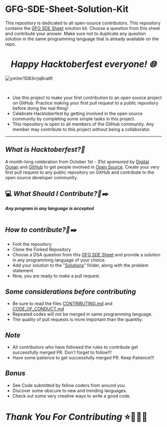 # GFG-SDE-Sheet-Solution-Kit

This repository is dedicated to all open-source contributors.
This repository contains the [GFG SDE Sheet](https://www.geeksforgeeks.org/sde-sheet-a-complete-guide-for-sde-preparation/) solution kit. Choose a question from this sheet and contribute your answer. Make sure not to duplicate any question solution in the same programming language that is already available on the repo.

_<h1 align="center"> Happy Hacktoberfest everyone! 🌐</h1>_
![ymlmr15l83rrjq8natft](https://hacktoberfest.com/_next/static/media/logo-hacktoberfest--horizontal.ebc5fdc8.svg)


</p>
<br>

* Use this project to make your first contribution to an open source project on GitHub. Practice making your first pull request to a public repository before doing the real thing!
* Celebrate Hacktoberfest by getting involved in the open source community by completing some simple tasks in this project.
* This repository is open to all members of the GitHub community. Any member may contribute to this project without being a collaborator.

***

## _What is Hacktoberfest?🚀_
A month-long celebration from October 1st - 31st sponsored by [Digital Ocean](https://hacktoberfest.com/) and [GitHub](https://github.blog/2017-09-27-celebrate-open-source-this-october-with-hacktoberfest/) to get people involved in [Open Source](https://github.com/open-source). Create your very first pull request to any public repository on GitHub and contribute to the open source developer community.

## 💻 _What Should I Contribute?🤔✒️_
<strong>_Any program in any language is accepted_</strong>
<br><br>

## _How to contribute?🤔✒️_

* Fork the repository
* Clone the Forked Repository
* Choose a DSA question from this [GFG SDE Sheet](https://www.geeksforgeeks.org/sde-sheet-a-complete-guide-for-sde-preparation/) and provide a solution in any programming language of your choice.
* Add your solution to the "[Solutions](https://github.com/reboot100/HACTOBERFEST_2023/tree/main/SOLUTIONS)" folder, along with the problem statement.
* Now, you are ready to make a pull request.

## _Some considerations before contributing_

* Be sure to read the files [CONTRIBUTING.md](https://github.com/reboot100/HACTOBERFEST_2023/blob/main/Contributing.md) and [CODE_OF_CONDUCT.md](https://github.com/reboot100/HACTOBERFEST_2023/blob/main/CODE_OF_CONDUCT.md)
* Repeated codes will not be merged in same programming language.
* The quality of pull requests is more important than the quantity.


## _Note_

* All contributors who have followed the rules to contribute get successfully merged PR. Don't forget to follow!!!
* Have some patience to get successfully merged PR. Keep Patience!!!

## _Bonus_
* See Code submitted by fellow coders from around you.
* Discover some obscure to new and trending languages.
* Check out some very creative ways to write a good code.

# _Thank You For Contributing_ ⭐🚀✨🌠
